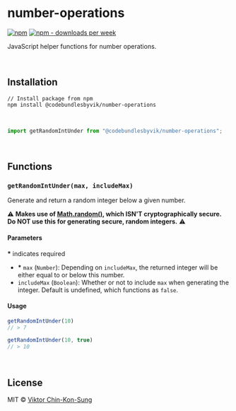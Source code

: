 # number-operations
[![npm](https://img.shields.io/npm/v/@codebundlesbyvik/number-operations)](https://www.npmjs.com/package/@codebundlesbyvik/number-operations)
[![npm - downloads per week](https://img.shields.io/npm/dw/@codebundlesbyvik/number-operations)](https://www.npmjs.com/package/@codebundlesbyvik/number-operations)

JavaScript helper functions for number operations.

<br>

## Installation

``` shell
// Install package from npm
npm install @codebundlesbyvik/number-operations
```

<br>

``` javascript
import getRandomIntUnder from "@codebundlesbyvik/number-operations";
```

<br>

## Functions

### `getRandomIntUnder(max, includeMax)`

Generate and return a random integer below a given number.

⚠️ **Makes use of [Math.random()](https://developer.mozilla.org/en-US/docs/Web/JavaScript/Reference/Global_Objects/Math/random), which ISN'T cryptographically secure. Do NOT use this for generating secure, random integers.** ⚠️

#### Parameters

**\*** indicates required

 - **\*** `max` (`Number`): Depending on `includeMax`, the returned integer will be either equal to or below this number.
 - `includeMax` (`Boolean`): Whether or not to include `max` when generating the integer. Default is undefined, which functions as `false`.

#### Usage

```javascript
getRandomIntUnder(10)
// > 7

getRandomIntUnder(10, true)
// > 10
```

<br>

## License

MIT © [Viktor Chin-Kon-Sung](https://github.com/vikputthiscodeongit)
